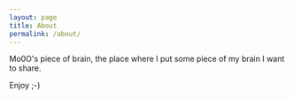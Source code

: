 ```yaml
---
layout: page
title: About
permalink: /about/
---
```


Mo0O's piece of brain, the place where I put some piece of my brain I want to share.

Enjoy ;-)

